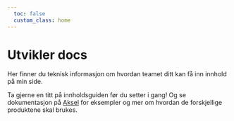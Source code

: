 ```yaml
---
  toc: false
  custom_class: home
---
```


# Utvikler docs
Her finner du teknisk informasjon om hvordan teamet ditt kan få inn innhold på min side.

Ta gjerne en titt på innholdsguiden før du setter i gang! Og se dokumentasjon på [Aksel](https://aksel.nav.no/god-praksis/artikler/hva-moter-brukerne-som-logger-inn-pa-navno?tema=innholdsarbeid)  for eksempler og mer om hvordan de forskjellige produktene skal brukes.